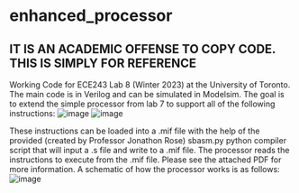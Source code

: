 # enhanced_processor
## IT IS AN ACADEMIC OFFENSE TO COPY CODE. THIS IS SIMPLY FOR REFERENCE
Working Code for ECE243 Lab 8 (Winter 2023) at the University of Toronto. The main code is in Verilog and can be simulated in Modelsim. The goal is to extend the simple processor from lab 7 to support all of the following instructions:
![image](https://user-images.githubusercontent.com/105998663/235356824-64ff6ea7-c315-48fd-894e-934287abeaf3.png)
![image](https://user-images.githubusercontent.com/105998663/235356799-e2c1a284-2576-4987-9080-8272d1e23d48.png)

These instructions can be loaded into a .mif file with the help of the provided (created by Professor Jonathon Rose) sbasm.py python compiler script that will input a .s file and write to a .mif file. The processor reads the instructions to execute from the .mif file. Please see the attached PDF for more information. A schematic of how the processor works is as follows:
![image](https://user-images.githubusercontent.com/105998663/235356861-01bf5f4a-2c17-4eaa-af1f-2ae7748f69cd.png)
